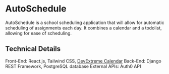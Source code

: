 <h1>AutoSchedule</h1>
AutoSchedule is a school scheduling application that will allow for automatic scheduling of assignments each day. It combines a calendar and a todolist, allowing for ease of scheduling.

<h2>Technical Details</h2>
Front-End: React.js, Tailwind CSS, <a href="https://devexpress.github.io/devextreme-reactive/react/scheduler/docs/guides/getting-started/">DevExtreme Calendar</a>
Back-End: Django REST Framework, PostgreSQL database
External APIs: Auth0 API


